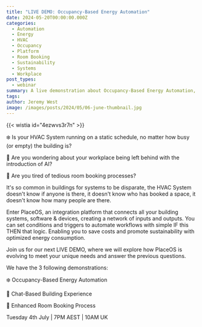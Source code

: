```yaml
---
title: "LIVE DEMO: Occupancy-Based Energy Automation"
date: 2024-05-20T00:00:00.000Z
categories:
  - Automation
  - Energy
  - HVAC
  - Occupancy
  - Platform
  - Room Booking
  - Sustainability
  - Systems
  - Workplace
post_types:
  - webinar
summary: A live demonstration about Occupancy-Based Energy Automation, Our AI Roadmap & New Room Booking Features
tags:
author: Jeremy West
image: /images/posts/2024/05/06-june-thumbnail.jpg
---
```

‍{{< wistia id="4ezwvs3r7n" >}}

❄️ Is your HVAC System running on a static schedule, no matter how busy (or empty) the building is?

🤖 Are you wondering about your workplace being left behind with the introduction of AI?

📆 Are you tired of tedious room booking processes?

It's so common in buildings for systems to be disparate, the HVAC System doesn't know if anyone is there, it doesn't know who has booked a space, it doesn't know how many people are there.

Enter PlaceOS, an integration platform that connects all your building systems, software & devices, creating a network of inputs and outputs. You can set conditions and triggers to automate workflows with simple IF this THEN that logic. Enabling you to save costs and promote sustainability with optimized energy consumption.

Join us for our next LIVE DEMO, where we will explore how PlaceOS is evolving to meet your unique needs and answer the previous questions.

We have the 3 following demonstrations:

❄️ Occupancy-Based Energy Automation

🤖 Chat-Based Building Experience

📆 Enhanced Room Booking Process

Tuesday 4th July | 7PM AEST | 10AM UK
